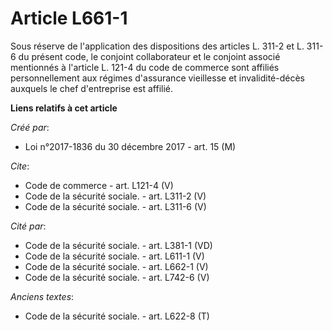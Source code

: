 # Article L661-1

Sous réserve de l'application des dispositions des articles L. 311-2 et L. 311-6 du présent code, le conjoint collaborateur
et le conjoint associé mentionnés à l'article L. 121-4 du code de commerce sont affiliés personnellement aux régimes
d'assurance vieillesse et invalidité-décès auxquels le chef d'entreprise est affilié.

**Liens relatifs à cet article**

_Créé par_:

  - Loi n°2017-1836 du 30 décembre 2017 - art. 15 (M)

_Cite_:

  - Code de commerce - art. L121-4 (V)
  - Code de la sécurité sociale. - art. L311-2 (V)
  - Code de la sécurité sociale. - art. L311-6 (V)

_Cité par_:

  - Code de la sécurité sociale. - art. L381-1 (VD)
  - Code de la sécurité sociale. - art. L611-1 (V)
  - Code de la sécurité sociale. - art. L662-1 (V)
  - Code de la sécurité sociale. - art. L742-6 (V)

_Anciens textes_:

  - Code de la sécurité sociale. - art. L622-8 (T)
